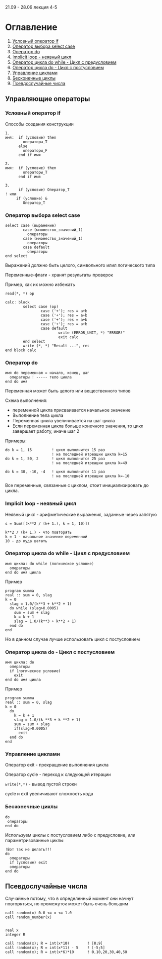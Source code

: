 21.09 - 28.09  лекция 4-5
# Оглавление
1. [Условный оператор if](#условный-оператор-if)
2. [Оператор выбора select case](#оператор-выбора-select-case)
3. [Оператор do](#оператор-do)
4. [Implicit loop - неявный цикл](#implicit-loop---неявный-цикл)
5. [Оператор цикла do while - Цикл с предусловием]([#оператор-цикла-do-while---цикл-с-предусловием)
6. [Оператор цикла do - Цикл с постусловием](#оператор-цикла-do---цикл-с-постусловием)
7. [Управление циклами](#управление-циклами)
8. [Бесконечные циклы](#бесконечные-циклы)
9. [Псевдослучайные числа](#псевдослучайные-числа)

## Управляющие операторы

### Условный оператор if

Способы создания конструкции
```
1.
имя:  if (условие) then
        операторы_Т
      else
        операторы_F
      end if имя

2.
имя:  if (условие) then
        операторы_Т
      end if имя

3.
      if (условие) Оператор_Т
! или
     if (условие) &
        Оператор_Т
```

### Оператор выбора select case
```
select case (выражение)
        case (множество_значений_1)
          операторы
        case (множество_значений_1)
          операторы
        case default
          операторы
end select
```
Выражений должно быть целого, символьного илил логического типа

Переменные-флаги - хранят результаты проверок

Пример, как их можно избежать
```
read(*, *) op

calc: block
        select case (op)
                case ('+'); res = a+b
                case ('+'); res = a+b
                case ('+'); res = a+b
                case ('+'); res = a+b
                case default
                        write (ERROR_UNIT, *) "ERROR!"
                        exit calc
        end select
        write (*, *) "Result ...", res
end block calc
```

### Оператор do

```
имя do переменная = начало, конец, шаг
  операторы ! ----- тело цикла
end do имя
```
Переменная может быть целого или вещественного типов

Схема выполнения:
- переменной цикла присваивается начальное значение
- Выполнение тела цикла
- Переменная цикла увеличивается на шаг цикла
- Если переменная цикла больше конечного значения, то цикл завершает работу, иначе шаг 2

Примеры:
```
do k = 1, 15         ! цикл выполнится 15 раз
                     ! на последней итреации цикла k=15
do k = 1, 50, 2      ! цикл выполнится 25 раз
                     ! на последней итреации цикла k=49

do k = 30, -10, -4   ! цикл выполнится 11 раз
                     ! на последней итреации цикла k=-10
```
Все переменные, связанные с циклом, стоит инициализировать до цикла.

### Implicit loop - неявный цикл
Неявный цикл - арифметические выражения, заданные через запятую
```
s = Sum([(k**2 / (k+ 1.), k = 1, 10)])

k**2 / (k+ 1.) - что повторять
k = 1 - начальное значение переменной
10 - до куда шагать
```

### Оператор цикла do while - Цикл с предусловием
```
имя цикла: do while (логическое условие)
  операторы
end do имя цикла
```
Пример
```
program summa
real :: sum = 0, slag
k = 0
  slag = 1.0/(k**3 + k**2 + 1)
  do while (slag>0.0005)
    sum = sum + slag
    k = k + 1
    slag = 1.0/(k**3 + k**2 + 1)
  end do
end
```
Но в данном случае лучше использовать цикл с постусловием

### Оператор цикла do - Цикл с постусловием
```
имя цикла: do
  операторы
  if (логическое условие)
    exit
end do имя цикла
```
Пример
```
program summa
real :: sum = 0, slag
k = 0
  do
    k = k + 1
    slag = 1.0/(k **3 + k **2 + 1)
    sum = sum + slag
    if(slag>0.0005)
      exit
  end do
end
```

### Управление циклами

Оператор exit - прекращение выполнения цикла

Оператор cycle - переход к следующей итерации

`write(*,*)` - вывод пустой строки

cycle и exit увеличивают сложность кода

### Бесконечные циклы
```
do
 операторы
end do
```
Используем циклы с постусловием либо с предусловие, или параметризованные циклы
```
!Вот так не делать!!!
do
  операторы
  if (условие) exit
  операторы
end do
```

## Псевдослучайные числа
Случайные потому, что в определенный момент они начнут повторяться, но промежуток может быть очень большим

```
call random(x) 0.0 <= x <= 1.0
call random_number(x)


real x
integer R

call random(x); R = int(x*10)        ! [0;9]
call random(x); R = int(x*11) - 5    ! [-5;5]
call random(x); R = int(x*6)*10      ! 0,10,20,30,40,50
```
